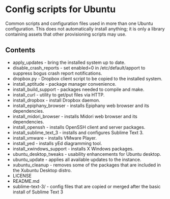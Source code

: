 # Config scripts for Ubuntu

Common scripts and configuration files used in more than one Ubuntu configuration. This does not automatically install anything; it is only a library containing assets that other provisioning scripts may use.

## Contents

* apply_updates - bring the installed system up to date.
* disable_crash_reports - set enabled=0 in /etc/default/apport to suppress bogus crash report notifications.
* dropbox.py - Dropbox client script to be copied to the installed system.
* install_aptitude - package manager convenience.
* install_build_support - packages needed to compile and make.
* install_curl - utility to get/put files via HTTP.
* install_dropbox - install Dropbox daemon.
* install_epiphany_browser - installs Epiphany web browser and its dependencies.
* install_midori_browser - installs Midori web browser and its dependencies.
* install_openssh - installs OpenSSH client and server packages.
* install_sublime_text_3 - installs and configures Sublime Text 3.
* install_vmware - installs VMware Player.
* install_yed - installs yEd diagramming tool.
* install_xwindows_support - installs X Windows packages.
* ubuntu_desktop_tweaks - usability enhancements for Ubuntu desktop.
* ubuntu_update - applies all available updates to the instance.
* xubuntu_cleanup - removes some of the packages that are included in the Xubuntu Desktop distro.
* LICENSE
* README.md
* sublime-text-3/ - config files that are copied or merged after the basic install of Sublime Text 3
